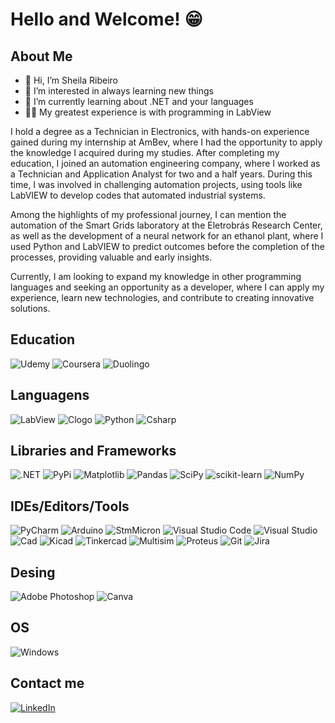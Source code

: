 # Hello and Welcome! 😁
## About Me
- 👋 Hi, I’m Sheila Ribeiro
- 👀 I’m interested in always learning new things
- 🌱 I’m currently learning about .NET and your languages
- 👩‍💻 My greatest experience is with programming in LabView

I hold a degree as a Technician in Electronics, with hands-on experience gained during my internship at AmBev, where I had the opportunity to apply the knowledge I acquired during my studies. After completing my education, I joined an automation engineering company, where I worked as a Technician and Application Analyst for two and a half years. During this time, I was involved in challenging automation projects, using tools like LabVIEW to develop codes that automated industrial systems.

Among the highlights of my professional journey, I can mention the automation of the Smart Grids laboratory at the Eletrobrás Research Center, as well as the development of a neural network for an ethanol plant, where I used Python and LabVIEW to predict outcomes before the completion of the processes, providing valuable and early insights.

Currently, I am looking to expand my knowledge in other programming languages and seeking an opportunity as a developer, where I can apply my experience, learn new technologies, and contribute to creating innovative solutions.

## Education
![Udemy](https://img.shields.io/badge/Udemy-A435F0?style=for-the-badge&logo=Udemy&logoColor=white)
![Coursera](https://img.shields.io/badge/Coursera-%230056D2.svg?style=for-the-badge&logo=Coursera&logoColor=white)
![Duolingo](https://img.shields.io/badge/Duolingo-%234DC730.svg?style=for-the-badge&logo=Duolingo&logoColor=white)

## Languagens
![LabView](https://img.shields.io/badge/LabVIEW-FFDB00.svg?style=for-the-badge&logo=LabVIEW&logoColor=black)
![Clogo](https://img.shields.io/badge/C-A8B9CC.svg?style=for-the-badge&logo=C&logoColor=black)
![Python](https://img.shields.io/badge/python-3670A0?style=for-the-badge&logo=python&logoColor=ffdd54)
![Csharp](https://img.shields.io/badge/C%23-239120?style=for-the-badge&logo=c-sharp&logoColor=white)

## Libraries and Frameworks
![.NET](https://img.shields.io/badge/.NET-5C2D91?style=for-the-badge&logo=.net&logoColor=white)
![PyPi](https://img.shields.io/badge/pypi-%23ececec.svg?style=for-the-badge&logo=pypi&logoColor=1f73b7)
![Matplotlib](https://img.shields.io/badge/Matplotlib-%23ffffff.svg?style=for-the-badge&logo=Matplotlib&logoColor=black)
![Pandas](https://img.shields.io/badge/pandas-%23150458.svg?style=for-the-badge&logo=pandas&logoColor=white)
![SciPy](https://img.shields.io/badge/SciPy-%230C55A5.svg?style=for-the-badge&logo=scipy&logoColor=%white)
![scikit-learn](https://img.shields.io/badge/scikit--learn-%23F7931E.svg?style=for-the-badge&logo=scikit-learn&logoColor=white)
![NumPy](https://img.shields.io/badge/numpy-%23013243.svg?style=for-the-badge&logo=numpy&logoColor=white)


## IDEs/Editors/Tools
![PyCharm](https://img.shields.io/badge/pycharm-143?style=for-the-badge&logo=pycharm&logoColor=black&color=black&labelColor=green)
![Arduino](https://img.shields.io/badge/-Arduino-00979D?style=for-the-badge&logo=Arduino&logoColor=white)
![StmMicron](https://img.shields.io/badge/STMicroelectronics-03234B.svg?style=for-the-badge&logo=STMicroelectronics&logoColor=white)
![Visual Studio Code](https://img.shields.io/badge/Visual%20Studio%20Code-0078d7.svg?style=for-the-badge&logo=visual-studio-code&logoColor=white)
![Visual Studio](https://img.shields.io/badge/Visual%20Studio-5C2D91.svg?style=for-the-badge&logo=visual-studio&logoColor=white)
![Cad](https://img.shields.io/badge/AutoCAD-E51050.svg?style=for-the-badge&logo=AutoCAD&logoColor=white)
![Kicad](https://img.shields.io/badge/KiCad-314CB0.svg?style=for-the-badge&logo=KiCad&logoColor=white)
![Tinkercad](https://img.shields.io/badge/Tinkercad-1477D1.svg?style=for-the-badge&logo=Tinkercad&logoColor=white)
![Multisim](https://img.shields.io/badge/Multisim-57B685.svg?style=for-the-badge&logo=Multisim&logoColor=white)
![Proteus](https://img.shields.io/badge/Proteus-1C79B3.svg?style=for-the-badge&logo=Proteus&logoColor=white)
![Git](https://img.shields.io/badge/GIT-E44C30?style=for-the-badge&logo=git&logoColor=white)
![Jira](https://img.shields.io/badge/jira-%230A0FFF.svg?style=for-the-badge&logo=jira&logoColor=white)

## Desing
![Adobe Photoshop](https://img.shields.io/badge/adobe%20photoshop-%2331A8FF.svg?style=for-the-badge&logo=adobe%20photoshop&logoColor=white)
![Canva](https://img.shields.io/badge/Canva-%2300C4CC.svg?style=for-the-badge&logo=Canva&logoColor=white)

## OS
![Windows](https://img.shields.io/badge/Windows-000?style=for-the-badge&logo=windows&logoColor=2CA5E0)

## Contact me
[![LinkedIn](https://img.shields.io/badge/LinkedIn-0077B5?style=for-the-badge&logo=linkedin&logoColor=white)](https://www.linkedin.com/in/sheila-ribeiro-tec/)
